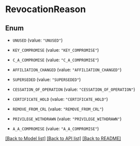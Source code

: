 # RevocationReason

## Enum


* `UNUSED` (value: `"UNUSED"`)

* `KEY_COMPROMISE` (value: `"KEY_COMPROMISE"`)

* `C_A_COMPROMISE` (value: `"C_A_COMPROMISE"`)

* `AFFILIATION_CHANGED` (value: `"AFFILIATION_CHANGED"`)

* `SUPERSEDED` (value: `"SUPERSEDED"`)

* `CESSATION_OF_OPERATION` (value: `"CESSATION_OF_OPERATION"`)

* `CERTIFICATE_HOLD` (value: `"CERTIFICATE_HOLD"`)

* `REMOVE_FROM_CRL` (value: `"REMOVE_FROM_CRL"`)

* `PRIVILEGE_WITHDRAWN` (value: `"PRIVILEGE_WITHDRAWN"`)

* `A_A_COMPROMISE` (value: `"A_A_COMPROMISE"`)


[[Back to Model list]](../README.md#documentation-for-models) [[Back to API list]](../README.md#documentation-for-api-endpoints) [[Back to README]](../README.md)


